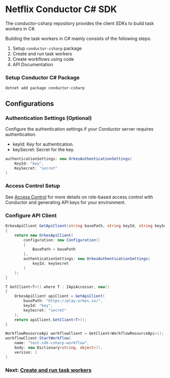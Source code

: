 # Netflix Conductor C# SDK

The conductor-csharp repository provides the client SDKs to build task workers in C#.

Building the task workers in C# mainly consists of the following steps:

1. Setup `conductor-csharp` package
1. Create and run task workers
1. Create workflows using code
1. API Documentation

   
### Setup Conductor C# Package​

```shell
dotnet add package conductor-csharp
```

## Configurations

### Authentication Settings (Optional)
Configure the authentication settings if your Conductor server requires authentication.
* keyId: Key for authentication.
* keySecret: Secret for the key.

```csharp
authenticationSettings: new OrkesAuthenticationSettings(
    KeyId: "key",
    KeySecret: "secret"
)
```

### Access Control Setup
See [Access Control](https://orkes.io/content/docs/getting-started/concepts/access-control) for more details on role-based access control with Conductor and generating API keys for your environment.

### Configure API Client
```csharp
OrkesApiClient GetApiClient(string basePath, string keyId, string keySecret)
{
    return new OrkesApiClient(
        configuration: new Configuration()
        {
            BasePath = basePath
        },
        authenticationSettings: new OrkesAuthenticationSettings(
            keyId, keySecret
        )
    );
}

T GetClient<T>() where T : IApiAccessor, new()
{
    OrkesApiClient apiClient = GetApiClient(
        basePath: "https://play.orkes.io/",
        keyId: "key",
        keySecret: "secret"
    );
    return apiClient.GetClient<T>();
}

WorkflowResourceApi workflowClient = GetClient<WorkflowResourceApi>();
workflowClient.StartWorkflow(
    name: "test-sdk-csharp-workflow",
    body: new Dictionary<string, object>(),
    version: 1
)
```

### Next: [Create and run task workers](/docs/readme/workers.md)
